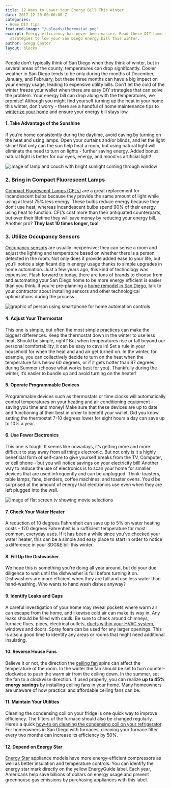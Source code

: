 ```yaml
---
title: 12 Ways to Lower Your Energy Bill This Winter
date: 2017-12-20 00:00:00 Z
categories:
- Home DIY Tips
featured-image: "/uploads/thermostat.png"
excerpt: Energy efficiency has never been easier. Read these DIY home maintenance
  strategies to low your San Diego energy bill this winter.
author: Gregg Cantor
layout: blocks
---
```


People don’t typically think of San Diego when they think of winter, but in several areas of the county, temperatures can drop significantly. Cooler weather in San Diego tends to be only during the months of December, January, and February, but these three months can have a big impact on your energy usage, leading to expensive utility bills. Don’t let the cold of the winter freeze your wallet when there are easy DIY strategies that can solve the problem. Your energy bill can drop along with the temperatures, we promise! Although you might find yourself turning up the heat in your home this winter, don’t worry - there are a handful of home maintenance tips to [winterize your home](/tips-to-winterize-your-home/) and ensure your energy bill stays low.

#### 1. Take Advantage of the Sunshine

If you’re home consistently during the daytime, avoid caving by turning on the heat and using lamps. Open your curtains and/or blinds, and let the light shine! Not only can the sun help heat a room, but using natural light will eliminate the need to turn on lights - further saving energy. Added bonus: natural light is better for our eyes, energy, and mood vs artificial light!

![image of lamp and couch with bright sunlight coming through window](/uploads/take-advantage-of-sunlight.jpg "Take Advantage of Precious Winter Sunlight")

### 2. Bring in Compact Fluorescent Lamps

[Compact Fluorescent Lamps (CFLs)](https://www.1000bulbs.com/category/cfl-bulbs/) are a great replacement for incandescent bulbs because they provide the same amount of light while using at least 75% less energy. These bulbs reduce energy because they don’t use heat, whereas incandescent bulbs spend 90% of their energy using heat to function. CFL’s cost more than their antiquated counterparts, but over their lifetime they will save money by reducing your energy bill. Another pro? **They last 10 times longer, too!**

### 3. Utilize Occupancy Sensors

[Occupancy sensors](https://www.lowes.com/pl/Lighting-controls-Light-switches-dimmers-Electrical/4294398477) are usually inexpensive; they can sense a room and adjust the lighting and temperature based on whether there is a person detected in the room. Not only does it provide added ease to your life, but you’ll notice a significant dip in energy usage thanks to simple upgrades in home automation. Just a few years ago, this kind of technology was expensive. Flash forward to today, there are tons of brands to choose from and automating your San Diego home to be more energy efficient is easier than you think. If you’re pre-planning a [home remodel in San Diego](/san-diego-home-remodel-services), talk to your contractor about installing sensors and other technological optimizations during the process.

![graphic of person using smartphone for home automation controls](/uploads/smart-home-automation.jpg "Home Automation Can Help Reduce Energy Usage")

#### 4. Adjust Your Thermostat

This one is simple, but often the most simple practices can make the biggest differences. Keep the thermostat down in the winter to use less heat. Should be simple, right? But when temperatures rise or fall beyond our personal comfortability, it can be easy to cave in! Set a rule in your household for when the heat and and air get turned on. In the winter, for example, you can collectively decide to turn on the heat when the temperature falls below 60 degrees, or if it gets hotter than 87 degrees during Summer (choose what works best for you). Thankfully during the winter, it’s easier to bundle up and avoid turning on the heater!

#### 5. Operate Programmable Devices

Programmable devices such as thermostats or time clocks will automatically control temperatures on your heating and air conditioning equipment – saving you time and money! Make sure that these devices are up to date and functioning at their best in order to benefit your wallet. Did you know setting the thermostat 7-10 degrees lower for eight hours a day can save up to 10% a year.

#### 6. Use Fewer Electronics

This one is tough. It seems like nowadays, it’s getting more and more difficult to stay away from all things electronic. But not only is it a highly beneficial form of self-care to give yourself breaks from the TV, Computer, or cell phone - but you will notice savings on your electricity bill! Another way to reduce the use of electronics is to scan your home for smaller devices that are used infrequently and can be unplugged. Think: toasters, table lamps, fans, blenders, coffee machines, and toaster ovens. You’d be surprised at the amount of energy that electronics use even when they are left plugged into the wall.

![image of flat screen tv showing movie selections](/uploads/use-fewer-electronics.jpg "Reduce Electronic Usage this Winter")

#### 7. Check Your Water Heater

A reduction of 10 degrees Fahrenheit can save up to 5% on water heating costs – 120 degrees Fahrenheit is a sufficient temperature for most common, everyday uses. If it has been a while since you’ve checked your water heater, this can be a simple and easy place to start in order to notice a difference in your SDG&E bill this winter.

#### 8. Fill Up the Dishwasher

We hope this is something you’re doing all year around, but do your due diligence to wait until the dishwasher is full before turning it on. Dishwashers are more efficient when they are full and use less water than hand-washing. Who wants to hand wash dishes anyway?

#### 9. Identify Leaks and Gaps

A careful investigation of your home may reveal pockets where warm air can escape from the home, and likewise cold air can make its way in. Any leaks should be filled with caulk. Be sure to check around chimneys, furnace flues, pipes, electrical outlets, [ducts within your HVAC system](/battle-of-the-tape-duct-mastic-vs-foil-tape/), windows and doors. Spray foam can be used for any larger openings. This is also a good time to identify any areas or rooms that might need additional insulating.

#### 10. Reverse House Fans

Believe it or not, the direction the [ceiling fan](https://murraylampert.com/save-on-your-energy-cost-with-ceiling-fans/) spins can affect the temperature of the room. In the winter the fan should be set to turn counter-clockwise to push the warm air from the ceiling down. In the summer, set the fan to a clockwise direction. If used properly, you can realize **up to 45% energy savings** by installing ceiling fans in your home. Many homeowners are unaware of how practical and affordable ceiling fans can be.

#### 11. Maintain Your Utilities

Cleaning the condensing coil on your fridge is one quick way to improve efficiency. The filters of the furnace should also be changed regularly. Here’s a quick [how-to on cleaning the condensing coil on your refrigerator](http://products.geappliances.com/appliance/gea-support-search-content?contentId=16266). For homeowners in San Diego with furnaces, cleaning your furnace filter every two months can increase its efficiency by 50%.

#### 12. Depend on Energy Star

[Energy Star](https://www.energystar.gov/) appliance models have more energy-efficient compressors as well as better insulation and temperature controls. You can identify the energy star mark directly on the yellow EnergyGuide label. Each year, Americans help save billions of dollars on energy usage and prevent greenhouse gas emissions by purchasing appliances with this label.
